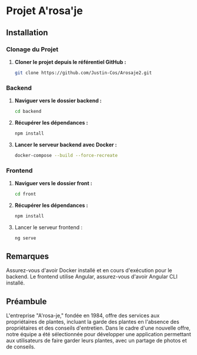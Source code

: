 # Projet A'rosa'je

## Installation

### Clonage du Projet

1. **Cloner le projet depuis le référentiel GitHub :**
   ```bash
   git clone https://github.com/Justin-Cos/Arosaje2.git

### Backend

1. **Naviguer vers le dossier backend :**
   ```bash
   cd backend

2. **Récupérer les dépendances :**
   ```bash
   npm install

3. **Lancer le serveur backend avec Docker :** 
   ```bash
   docker-compose --build --force-recreate

### Frontend

1. **Naviguer vers le dossier front :**
   ```bash
   cd front

2. **Récupérer les dépendances :**
   ```bash
   npm install
3. Lancer le serveur frontend :
   ```bash
   ng serve
   
## Remarques

Assurez-vous d'avoir Docker installé et en cours d'exécution pour le backend.
Le frontend utilise Angular, assurez-vous d'avoir Angular CLI installé.

## Préambule

L'entreprise "A'rosa-je," fondée en 1984, offre des services aux propriétaires de plantes, incluant la garde des plantes en l'absence des propriétaires et des conseils d'entretien. Dans le cadre d'une nouvelle offre, notre équipe a été sélectionnée pour développer une application permettant aux utilisateurs de faire garder leurs plantes, avec un partage de photos et de conseils. 
